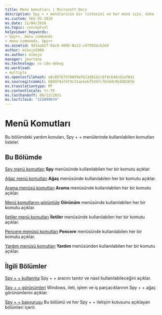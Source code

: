 ```yaml
---
title: Menü komutları | Microsoft Docs
description: Spy + + menülerinin bir listesini ve her menü için, daha fazla bilgi için bir bağlantı görüntüleyin.
ms.custom: SEO-VS-2020
ms.date: 11/04/2016
ms.topic: conceptual
helpviewer_keywords:
- Spy++, menu commands
- menu commands, Spy++
ms.assetid: 9d1aab27-9ac0-4096-8e12-c47503acb2e9
author: mikejo5000
ms.author: mikejo
manager: jmartens
ms.technology: vs-ide-debug
ms.workload:
- multiple
ms.openlocfilehash: e6c85fb7570659af613d9141c8f4c84dc62af841
ms.sourcegitcommit: 68897da7d74c31ae1ebf5d47c7b5ddc9b108265b
ms.translationtype: MT
ms.contentlocale: tr-TR
ms.lasthandoff: 08/13/2021
ms.locfileid: "122090674"
---
```

# <a name="menu-commands"></a>Menü Komutları
Bu bölümdeki yardım konuları, Spy + + menülerinde kullanılabilen komutları listeler.

## <a name="in-this-section"></a>Bu Bölümde
 [Spy menü komutları](../debugger/spy-menu-commands.md) **Spy** menüsünde kullanılabilen her bir komutu açıklar.

 [Ağaç menü komutları](../debugger/tree-menu-commands.md) **Ağaç** menüsünde kullanılabilen her bir komutu açıklar.

 [Arama menüsü komutları](../debugger/search-menu-commands.md) **Arama** menüsünde kullanılabilen her bir komutu açıklar.

 [Menü komutlarını görüntüle](../debugger/view-menu-commands.md) **Görünüm** menüsünde kullanılabilen her bir komutu açıklar.

 [Iletiler menü komutları](../debugger/messages-menu-commands.md) **İletiler** menüsünde kullanılabilen her bir komutu açıklar.

 [Pencere menüsü komutları](../debugger/window-menu-commands.md) **Pencere** menüsünde kullanılabilen her bir komutu açıklar.

 [Yardım menüsü komutları](../debugger/help-menu-commands.md) **Yardım** menüsünden kullanılabilen her bir komutu açıklar.

## <a name="related-sections"></a>İlgili Bölümler
 [Spy + + kullanma](../debugger/using-spy-increment.md) Spy + + aracını tanıtır ve nasıl kullanılabileceğini açıklar.

 [Spy + + görünümleri](../debugger/spy-increment-views.md) Windows, ileti, işlem ve iş parçacıklarının Spy + + ağaç görünümlerini açıklar.

 [Spy + + başvurusu](../debugger/spy-increment-reference.md) Bu bölümü ve her Spy + + iletişim kutusunu açıklayan bölümleri içerir.